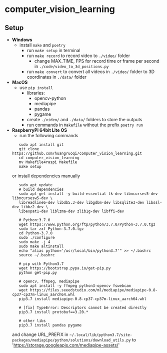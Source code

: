 # computer_vision_learning
## Setup
* **Windows**
   * install `make` and `poetry`
       * run `make setup` in terminal
       * run `make record` to record video to `./video/` folder 
            * change MAX_TIME, FPS for record time or frame per second in `./code/video_to_3d_positions.py`
       * run `make convert` to convert all videos in `./video/` folder to 3D coordinates in `./data/` folder
* **MacOS**
   * use `pip install`
       * libraries:
           * opencv-python
           * mediapipe
           * pandas
           * pygame
       * create `./video/` and `./data/` folders to store the outputs
       * run commands in `Makefile` without the prefix `poetry run`
* **RaspberryPi 64bit Lite OS** 
   * run the following commands
   ```
      sudo apt install git
      git clone https://github.com/huangruoqi/computer_vision_learning.git
      cd computer_vision_learning
      mv Makefile4raspi Makefile
      make setup
   ```
   or install dependencies manually
   ```
      sudo apt update
      # build dependencies
      sudo apt-get install -y build-essential tk-dev libncurses5-dev libncursesw5-dev \
      libreadline6-dev libdb5.3-dev libgdbm-dev libsqlite3-dev libssl-dev libbz2-dev \
      libexpat1-dev liblzma-dev zlib1g-dev libffi-dev

      # Python:3.7.0
      wget https://www.python.org/ftp/python/3.7.0/Python-3.7.0.tgz
      sudo tar zxf Python-3.7.0.tgz
      cd Python-3.7.0
      sudo ./configure
      sudo make -j 4
      sudo make altinstall
      echo "alias python='/usr/local/bin/python3.7'" >> ~/.bashrc
      source ~/.bashrc

      # pip with Python3.7
      wget https://bootstrap.pypa.io/get-pip.py
      python get-pip.py

      # opencv, ffmpeg, mediapipe
      sudo apt install -y ffmpeg python3-opencv fswebcam
      wget https://files.seeedstudio.com/ml/mediapipe/mediapipe-0.8-cp37-cp37m-linux_aarch64.whl
      pip3.7 install mediapipe-0.8-cp37-cp37m-linux_aarch64.whl

      # [fix] TypeError: Descriptors cannot be created directly
      pip3.7 install protobuf==3.20.*

      # other libs
      pip3.7 install pandas pygame
   ``` 
   and change URL_PREFIX in `~/.local/lib/python3.7/site-packages/mediapipe/python/solutions/download_utils.py` to 'https://storage.googleapis.com/mediapipe-assets/'
